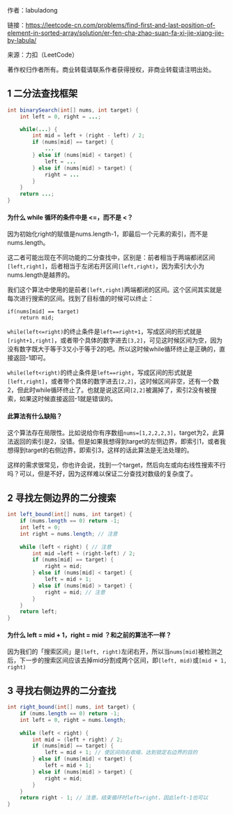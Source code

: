 作者：labuladong

链接：https://leetcode-cn.com/problems/find-first-and-last-position-of-element-in-sorted-array/solution/er-fen-cha-zhao-suan-fa-xi-jie-xiang-jie-by-labula/

来源：力扣（LeetCode）

著作权归作者所有。商业转载请联系作者获得授权，非商业转载请注明出处。

## 1 二分法查找框架

```java
int binarySearch(int[] nums, int target) {
    int left = 0, right = ...;

    while(...) {
        int mid = left + (right - left) / 2;
        if (nums[mid] == target) {
            ...
        } else if (nums[mid] < target) {
            left = ...
        } else if (nums[mid] > target) {
            right = ...
        }
    }
    return ...;
}
```
#### 为什么 while 循环的条件中是 <=，而不是 <？

因为初始化right的赋值是nums.length-1，即最后一个元素的索引，而不是nums.length。

这二者可能出现在不同功能的二分查找中，区别是：前者相当于两端都闭区间`[left,right]`，后者相当于左闭右开区间`[left,right)`，因为索引大小为nums.length是越界的。

我们这个算法中使用的是前者`[left,right]`两端都闭的区间。这个区间其实就是每次进行搜索的区间。找到了目标值的时候可以终止：
```
if(nums[mid] == target)
    return mid; 
```

`while(left<=right)`的终止条件是`left==right+1`，写成区间的形式就是`[right+1,right]`，或者带个具体的数字进去`[3,2]`，可见这时候区间为空，因为没有数字既大于等于3又小于等于2的吧。所以这时候while循环终止是正确的，直接返回-1即可。

`while(left<right)`的终止条件是`left==right`，写成区间的形式就是`[left,right]`，或者带个具体的数字进去`[2,2]`，这时候区间非空，还有一个数2，但此时while循环终止了。也就是说这区间`[2,2]`被漏掉了，索引2没有被搜索，如果这时候直接返回-1就是错误的。

#### 此算法有什么缺陷？
     
这个算法存在局限性。比如说给你有序数组`nums=[1,2,2,2,3]`，target为2，此算法返回的索引是2，没错。但是如果我想得到target的左侧边界，即索引1，或者我想得到target的右侧边界，即索引3，这样的话此算法是无法处理的。
     
这样的需求很常见，你也许会说，找到一个target，然后向左或向右线性搜索不行吗？可以，但是不好，因为这样难以保证二分查找对数级的复杂度了。

## 2 寻找左侧边界的二分搜索

```java
int left_bound(int[] nums, int target) {
    if (nums.length == 0) return -1;
    int left = 0;
    int right = nums.length; // 注意
    
    while (left < right) { // 注意
        int mid =left + (right-left) / 2;
        if (nums[mid] == target) {
            right = mid;
        } else if (nums[mid] < target) {
            left = mid + 1;
        } else if (nums[mid] > target) {
            right = mid; // 注意
        }
    }
    return left;
}
```

#### 为什么 left = mid + 1，right = mid ？和之前的算法不一样？

因为我们的「搜索区间」是`[left, right)`左闭右开，所以当`nums[mid]`被检测之后，下一步的搜索区间应该去掉mid分割成两个区间，即`[left, mid)`或`[mid + 1, right)`

## 3 寻找右侧边界的二分查找

```java
int right_bound(int[] nums, int target) {
    if (nums.length == 0) return -1;
    int left = 0, right = nums.length;
    
    while (left < right) {
        int mid = (left + right) / 2;
        if (nums[mid] == target) {
            left = mid + 1; // 使区间向右收缩，达到锁定右边界的目的
        } else if (nums[mid] < target) {
            left = mid + 1;
        } else if (nums[mid] > target) {
            right = mid;
        }
    }
    return right - 1; // 注意，结束循环时left=right，因此left-1也可以
}
```

